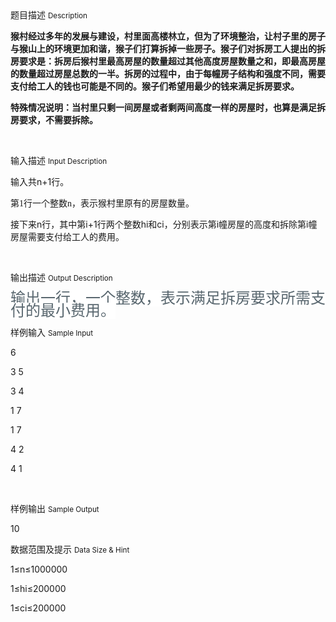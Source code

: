 <div class="panel panel-default">
<div class="area-title">
<span>
题目描述
<small>Description</small>
</span></div>
<div class="panel-body">

<p style=""><span style=""><strong><span style="">猴村经过多年的发展与建设，村里面高楼林立，但为了环境整治，让村子里的房子与猴山上的环境更加和谐，猴子们打算拆掉一些房子。猴子们对拆房工人提出的拆房要求是：拆房后猴村里最高房屋的数量超过其他高度房屋数量之和，即最高房屋的数量超过房屋总数的一半。拆房的过程中，由于每幢房子结构和强度不同，需要支付给工人的钱也可能是不同的。猴子们希望用最少的钱来满足拆房要求。<br style=""></span></strong></span></p><p style=""><span style=""><strong><span style="">特殊情况说明：当村里只剩一间房屋或者剩两间高度一样的房屋时，也算是满足拆房要求，不需要拆除。</span></strong></span></p><p><br></p>

</div>
</div>

<div class="panel panel-default">
<div class="area-title">
<span>
输入描述
<small>Input Description</small>
</span></div>
<div class="panel-body">
<p style=""><span style="">输入共n+1行。</span></p><p style=""><span style=""><span style="">第</span><span style="font-family: 'Times New Roman';">1</span><span style="">行一个整数</span><span style="font-family: 'Times New Roman';">n</span><span style="">，表示猴村里原有的房屋数量。</span></span></p><p style=""><span style=""><span style="">接下来</span>n<span style="">行，其中第</span>i+1<span style="">行两个整数</span>h<span style="">i和</span>c<span style="">i，分别表示第</span>i<span style="">幢房屋的高度和拆除第</span>i<span style="">幢房屋需要支付给工人的费用。</span></span></p><p><br></p>

</div>
</div>
<div  class="panel panel-default">
<div class="area-title">
<span>
输出描述
<small>Output Description</small>
</span></div>
<div class="panel-body">

<p><span style="color: rgb(88, 102, 110); line-height: 20px; font-family: 楷体, 楷体_GB2312, SimKai; font-size: 24px; background-color: rgb(255, 255, 255);">输出一行，一个整数，表示满足拆房要求所需支付的最小费用。</span></p>

</div>
</div>


<div class="panel panel-default">
<div class="area-title">
<span>
样例输入
<small>Sample Input</small>
</span></div>
<div class="panel-body">
<p style=""><span style="">6</span></p><p style=""><span style="">3 5</span></p><p style=""><span style="">3 4</span></p><p style=""><span style="">1 7</span></p><p style=""><span style="">1 7</span></p><p style=""><span style="">4 2</span></p><p style="">4 1</p><p><br></p>

</div>
</div>

<div class="panel panel-default">
<div class="area-title">
<span>
样例输出
<small>Sample Output</small>
</span></div>
<div class="panel-body">
<p>10</p>

</div>
</div>

<div class="panel panel-default">
<div class="area-title">
<span>
数据范围及提示
<small>Data Size & Hint</small>
</span></div>
<div class="panel-body">
<p><span style="">1≤n≤1000000<br></span></p><p><span style="">1≤hi≤200000</span></p><p><span style="">1≤ci≤200000</span></p>
</div>
</div>